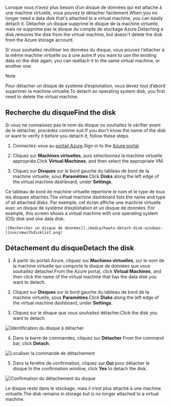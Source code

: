 <span data-ttu-id="bec16-101">Lorsque vous n’avez plus besoin d’un disque de données qui est attaché à une machine virtuelle, vous pouvez le détacher facilement.</span><span class="sxs-lookup"><span data-stu-id="bec16-101">When you no longer need a data disk that's attached to a virtual machine, you can easily detach it.</span></span> <span data-ttu-id="bec16-102">Détacher un disque supprime le disque de la machine virtuelle, mais ne supprime pas le disque du compte de stockage Azure.</span><span class="sxs-lookup"><span data-stu-id="bec16-102">Detaching a disk removes the disk from the virtual machine, but doesn't delete the disk from the Azure storage account.</span></span>

<span data-ttu-id="bec16-103">Si vous souhaitez réutiliser les données du disque, vous pouvez l’attacher à la même machine virtuelle ou à une autre.</span><span class="sxs-lookup"><span data-stu-id="bec16-103">If you want to use the existing data on the disk again, you can reattach it to the same virtual machine, or another one.</span></span>  

> [!NOTE]
> <span data-ttu-id="bec16-104">Pour détacher un disque de système d’exploitation, vous devez tout d’abord supprimer la machine virtuelle.</span><span class="sxs-lookup"><span data-stu-id="bec16-104">To detach an operating system disk, you first need to delete the virtual machine.</span></span>
>

## <a name="find-the-disk"></a><span data-ttu-id="bec16-105">Recherche du disque</span><span class="sxs-lookup"><span data-stu-id="bec16-105">Find the disk</span></span>
<span data-ttu-id="bec16-106">Si vous ne connaissez pas le nom du disque ou souhaitez le vérifier avant de le détacher, procédez comme suit.</span><span class="sxs-lookup"><span data-stu-id="bec16-106">If you don't know the name of the disk or want to verify it before you detach it, follow these steps.</span></span>

1. <span data-ttu-id="bec16-107">Connectez-vous au [portail Azure](https://portal.azure.com).</span><span class="sxs-lookup"><span data-stu-id="bec16-107">Sign in to the [Azure portal](https://portal.azure.com).</span></span>

2. <span data-ttu-id="bec16-108">Cliquez sur **Machines virtuelles**, puis sélectionnez la machine virtuelle appropriée.</span><span class="sxs-lookup"><span data-stu-id="bec16-108">Click **Virtual Machines**, and then select the appropriate VM.</span></span>

3. <span data-ttu-id="bec16-109">Cliquez sur **Disques** sur le bord gauche du tableau de bord de la machine virtuelle, sous **Paramètres**.</span><span class="sxs-lookup"><span data-stu-id="bec16-109">Click **Disks** along the left edge of the virtual machine dashboard, under **Settings**.</span></span>

 <span data-ttu-id="bec16-110">Ce tableau de bord de machine virtuelle répertorie le nom et le type de tous les disques attachés.</span><span class="sxs-lookup"><span data-stu-id="bec16-110">The virtual machine dashboard lists the name and type of all attached disks.</span></span> <span data-ttu-id="bec16-111">Par exemple, cet écran affiche une machine virtuelle avec un disque de système d’exploitation et un disque de données :</span><span class="sxs-lookup"><span data-stu-id="bec16-111">For example, this screen shows a virtual machine with one operating system (OS) disk and one data disk:</span></span>

    ![Rechercher un disque de données](./media/howto-detach-disk-windows-linux/vmwithdisklist.png)

## <a name="detach-the-disk"></a><span data-ttu-id="bec16-113">Détachement du disque</span><span class="sxs-lookup"><span data-stu-id="bec16-113">Detach the disk</span></span>
1. <span data-ttu-id="bec16-114">À partir du portail Azure, cliquez sur **Machines virtuelles**, sur le nom de la machine virtuelle qui comporte le disque de données que vous souhaitez détacher.</span><span class="sxs-lookup"><span data-stu-id="bec16-114">From the Azure portal, click **Virtual Machines**, and then click the name of the virtual machine that has the data disk you want to detach.</span></span>

2. <span data-ttu-id="bec16-115">Cliquez sur **Disques** sur le bord gauche du tableau de bord de la machine virtuelle, sous **Paramètres**.</span><span class="sxs-lookup"><span data-stu-id="bec16-115">Click **Disks** along the left edge of the virtual machine dashboard, under **Settings**.</span></span>

3. <span data-ttu-id="bec16-116">Cliquez sur le disque que vous souhaitez détacher.</span><span class="sxs-lookup"><span data-stu-id="bec16-116">Click the disk you want to detach.</span></span>

  ![Identification du disque à détacher](./media/howto-detach-disk-windows-linux/disklist.png)

4. <span data-ttu-id="bec16-118">Dans la barre de commandes, cliquez sur **Détacher**.</span><span class="sxs-lookup"><span data-stu-id="bec16-118">From the command bar, click **Detach**.</span></span>

  ![Localiser la commande de détachement](./media/howto-detach-disk-windows-linux/diskdetachcommand.png)

5. <span data-ttu-id="bec16-120">Dans la fenêtre de confirmation, cliquez sur **Oui** pour détacher le disque.</span><span class="sxs-lookup"><span data-stu-id="bec16-120">In the confirmation window, click **Yes** to detach the disk.</span></span>

  ![Confirmation du détachement du disque](./media/howto-detach-disk-windows-linux/confirmdetach.png)

<span data-ttu-id="bec16-122">Le disque reste dans le stockage, mais il n’est plus attaché à une machine virtuelle.</span><span class="sxs-lookup"><span data-stu-id="bec16-122">The disk remains in storage but is no longer attached to a virtual machine.</span></span>
